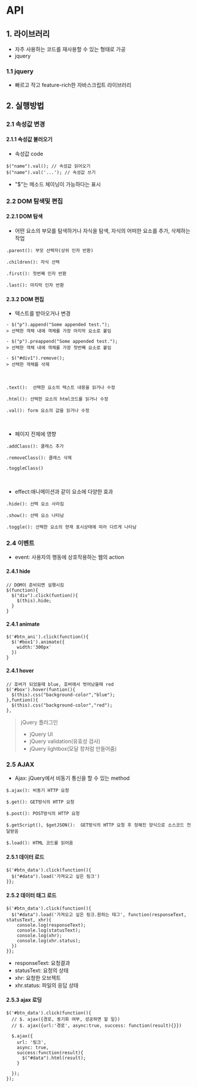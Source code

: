 # API

## 1. 라이브러리

- 자주 사용하는 코드를 재사용할 수 있는 형태로 가공
- jquery

### 1.1 jquery

- 빠르고 작고 feature-rich한 자바스크립트 라이브러리

## 2. 실행방법

### 2.1 속성값 변경

#### 2.1.1 속성값 불러오기

- 속성값 code

```
$("name").val(); // 속성값 읽어오기
$("name").val('...'); // 속성값 쓰기
```

- "$"는 메소드 체이닝이 가능하다는 표시

### 2.2 DOM 탐색및 편집

#### 2.2.1 DOM 탐색

- 어떤 요소의 부모를 탐색하거나 자식을 탐색, 자식의 어떠한 요소를 추가, 삭제하는 작업

```
.parent(): 부모 선택자(상위 인자 반환)

.children(): 자식 선택

.first(): 첫번째 인자 반환

.last(): 마지막 인자 반환
```

#### 2.3.2 DOM 편집

- 텍스트를 받아오거나 변경

```
- $("p").append("Some appended test.");
> 선택한 객체 내에 객체를 가장 마지막 요소로 붙임

- $("p").preappend("Some appended test.");
> 선택한 객체 내에 객체를 가장 첫번째 요소로 붙임

- $("#div1").remove();
> 선택한 객체를 삭제
```

<br>

```
.text():  선택한 요소의 텍스트 내용을 읽거나 수정

.html(): 선택한 요소의 html코드를 읽거나 수정

.val(): form 요소의 값을 읽거나 수정
```

<br>

- 페이지 전체에 영향

```
.addClass(): 클래스 추가

.removeClass(): 클래스 삭제

.toggleClass()
```

<br>

- effect:애니메이션과 같이 요소에 다양한 효과

```
.hide(): 선택 요소 사라짐

.show(): 선택 요소 나타남

.toggle(): 선택한 요소의 현재 표시상태에 따라 다르게 나타남
```

### 2.4 이벤트

- event: 사용자의 행동에 상호작용하는 웹의 action

#### 2.4.1 hide

```
// DOM이 준비되면 실행시킴
$(function){
  $("div").click(funtion(){
    $(this).hide;
  }
}
```

#### 2.4.1 animate

```
$('#btn_ani').click(function(){
  $('#box1').animate({
    width:'300px'
  })
}
```

#### 2.4.1 hover

```
// 호버가 되었을때 blue, 호버에서 벗어났을때 red
$('#box').hover(funtion(){
  $(this).css("background-color","blue");
},funtion(){
  $(this).css("background-color","red");
},
```

> jQuery 플러그인
>
> - jQuery UI
> - jQuery validation(유효성 검사)
> - jQuery lightbox(모달 창처럼 만들어줌)

### 2.5 AJAX

- Ajax: jQuery에서 비동기 통신을 할 수 있는 method

```
$.ajax(): 비동기 HTTP 요청

$.get(): GET방식의 HTTP 요청

$.post(): POST방식의 HTTP 요청

$.getScript(), $getJSON():  GET방식의 HTTP 요청 후 정해진 양식으로 소스코드 전달받음

$.load(): HTML 코드를 읽어옴
```

#### 2.5.1 데이터 로드

```
$('#btn_data').click(function(){
  $("#data").load('가져오고 싶은 링크')
}};
```

#### 2.5.2 데이터 태그 로드

```
$('#btn_data').click(function(){
  $("#data").load('가져오고 싶은 링크.원하는 태그', function(responseText, statusText, xhr){
    console.log(responseText);
    console.log(statusText);
    console.log(xhr);
    console.log(xhr.status);
  })
}};
```

- responseText: 요청결과
- statusText: 요청의 상태
- xhr: 요청한 오브젝트
- xhr.status: 파일의 응답 상태

#### 2.5.3 ajax 로딩

```
$('#btn_data').click(function(){
  // $. ajax({경로, 동기화 여부, 성공하면 할 일})
  // $. ajax({url:'경로', async:true, success: function(result){}})

  $.ajax({
    url: '링크',
    async: true,
    success:function(result){
      $("#data").html(result);
    }

  });
});
```

